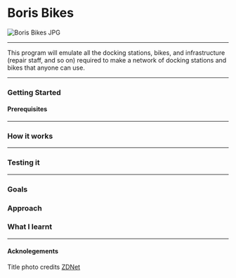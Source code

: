 # Boris Bikes
![Boris Bikes JPG](http://i.bnet.com/blogs/london-barclays-cycle-hire-illustration.jpeg)
__________________________________
This program will emulate all the docking stations, bikes, and infrastructure (repair staff, and so on) required to make a network of docking stations and bikes that anyone can use.
___________________________________
### Getting Started
#### Prerequisites
__________________________________
### How it works
_________________________________
### Testing it
___________________________________
### Goals

### Approach

### What I learnt
___________________________________
#### Acknolegements
Title photo credits [ZDNet](https://www.zdnet.com/article/four-reasons-why-londons-bicycle-renting-system-works/)
